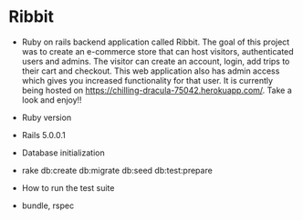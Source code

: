 # Ribbit

* Ruby on rails backend application called Ribbit. The goal of this project was to create an e-commerce store that can host visitors, authenticated users and admins. The visitor can create an account, login, add trips to their cart and checkout. This web application also has admin access which gives you increased functionality for that user. It is currently being hosted on https://chilling-dracula-75042.herokuapp.com/. Take a look and enjoy!! 

* Ruby version
 * Rails 5.0.0.1

* Database initialization
 * rake db:create db:migrate db:seed db:test:prepare

* How to run the test suite
 * bundle, rspec
